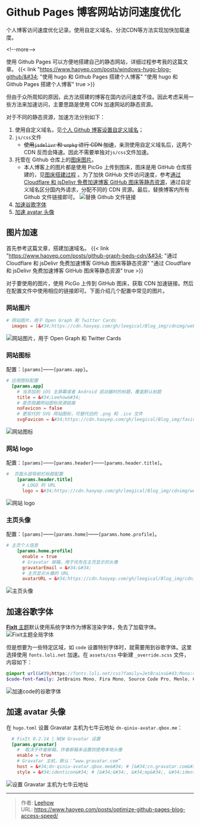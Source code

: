 # Github Pages 博客网站访问速度优化

个人博客访问速度优化记录。使用自定义域名、分流CDN等方法实现加快加载速度。

&lt;!--more--&gt;

使用 Github Pages 可以方便地搭建自己的静态网站，详细过程参考我的这篇文章。
{{&lt; link &#34;https://www.haoyep.com/posts/windows-hugo-blog-github/&#34; &#34;使用 hugo 和 Github Pages 搭建个人博客&#34; &#34;使用 hugo 和 Github Pages 搭建个人博客&#34; true &gt;}}

但由于众所周知的原因，此方法搭建的博客在国内访问速度不佳。因此考虑采用一些方法来加速访问，主要思路是使用 CDN 加速网站的静态资源。

对于不同的静态资源，加速方法分别如下：

1. 使用自定义域名，见[个人 Github 博客设置自定义域名](https://www.haoyep.com/posts/windows-hugo-blog-github/#%E8%87%AA%E5%AE%9A%E4%B9%89%E5%8D%9A%E5%AE%A2%E5%9F%9F%E5%90%8D)；
2. `js/css`文件
	- ~~使用`jsdelivr` 和 `unpkg` 进行 CDN 加速~~，亲测使用自定义域名后，这两个 CDN 反而会降速。因此不需要单独对`js/css`文件加速。
3. 托管在 Github 仓库上的[图床图片](#图片加速)。
	- 本人博客上的图片都是使用 PicGo 上传到图床，图床是用 GitHub 仓库搭建的，见[图床搭建过程](https://www.haoyep.com/posts/github-graph-beds) 。为了加快 GitHub 文件访问速度，参考[通过 Cloudflare 和 jsDelivr 免费加速博客 GitHub 图床等静态资源](https://www.haoyep.com/posts/github-graph-beds-cdn/)，通过自定义域名区分国内外请求，分配不同的 CDN 资源。最后，替换博客内所有 Github 文件链接即可。
![替换 Github 文件链接](https://cdn.haoyep.com/gh/leegical/Blog_img/cdnimg/202312152140943.png)
4. [加速谷歌字体](#加速谷歌字体)
5. [加速 avatar 头像](#加速-avatar-头像)

## 图片加速
首先参考这篇文章，搭建加速域名。
{{&lt; link &#34;https://www.haoyep.com/posts/github-graph-beds-cdn/&#34; &#34;通过 Cloudflare 和 jsDelivr 免费加速博客 GitHub 图床等静态资源&#34; &#34;通过 Cloudflare 和 jsDelivr 免费加速博客 GitHub 图床等静态资源&#34; true &gt;}}

对于要使用的图片，使用 PicGo 上传到 GitHub 图床，获取 CDN 加速链接。然后在配置文件中使用相应的链接即可。下面介绍几个配置中常见的图片。

### 网站图片
```toml
# 网站图片，用于 Open Graph 和 Twitter Cards
  images = [&#34;https://cdn.haoyep.com/gh/leegical/Blog_img/cdnimg/weblogo.png&#34;]
```
![网站图片，用于 Open Graph 和 Twitter Cards](https://cdn.haoyep.com/gh/leegical/Blog_img/cdnimg/202312161421814.png)
### 网站图标
配置：`[params]`——`[params.app]`。
```toml
# 应用图标配置
  [params.app]
    # 当添加到 iOS 主屏幕或者 Android 启动器时的标题，覆盖默认标题
    title = &#34;Leehow&#34;
    # 是否隐藏网站图标资源链接
    noFavicon = false
    # 更现代的 SVG 网站图标，可替代旧的 .png 和 .ico 文件
    svgFavicon = &#34;https://cdn.haoyep.com/gh/leegical/Blog_img/favicon.svg&#34;
```
![网站图标](https://cdn.haoyep.com/gh/leegical/Blog_img/cdnimg/202312161426248.png)

### 网站 logo
配置：`[params]`——`[params.header]`——`[params.header.title]`。
```toml
#  页面头部导航栏标题配置
    [params.header.title]
      # LOGO 的 URL
      logo = &#34;https://cdn.haoyep.com/gh/leegical/Blog_img/cdnimg/weblogo.png&#34;
```
![网站 logo](https://cdn.haoyep.com/gh/leegical/Blog_img/cdnimg/202312161428936.png)
### 主页头像
配置：`[params]`——`[params.home]`——`[params.home.profile]`。
```toml
# 主页个人信息
    [params.home.profile]
      enable = true
      # Gravatar 邮箱，用于优先在主页显示的头像
      gravatarEmail = &#34;&#34;
      # 主页显示头像的 URL
      avatarURL = &#34;https://cdn.haoyep.com/gh/leegical/Blog_img/cdnimg/avatar.png&#34;
```
![主页头像](https://cdn.haoyep.com/gh/leegical/Blog_img/cdnimg/202312161433480.png)
## 加速谷歌字体
[**FixIt** 主题](https://github.com/hugo-fixit/FixIt)默认使用系统字体作为博客渲染字体，免去了加载字体。
![Fixit主题全局字体](https://cdn.haoyep.com/gh/leegical/Blog_img/cdnimg/202312152148953.png)

但是想要为一些特定区域，如 `code` 设置特别字体时，就需要用到谷歌字体。这里选择使用 `fonts.loli.net` 加速。在 `assets/css` 中新建 `_override.scss` 文件，内容如下：
```scss
@import url(&#39;https://fonts.loli.net/css?family=JetBrains&#43;Mono:400,700&amp;display=swap&amp;subset=latin-ext&#39;);
$code-font-family: JetBrains Mono, Fira Mono, Source Code Pro, Menlo, Consolas, Monaco, monospace;
```
![加速code的谷歌字体](https://cdn.haoyep.com/gh/leegical/Blog_img/cdnimg/202312152151358.png)

## 加速 avatar 头像
在 `hugo.toml` 设置 Gravatar 主机为七牛云地址 `dn-qiniu-avatar.qbox.me`：
```toml
  # FixIt 0.2.14 | NEW Gravatar 设置
  [params.gravatar]
    #  取决于作者邮箱，作者邮箱未设置则使用本地头像
    enable = true
    # Gravatar 主机，默认：“www.gravatar.com”
    host = &#34;dn-qiniu-avatar.qbox.me&#34; # [&#34;cn.gravatar.com&#34;, &#34;gravatar.loli.net&#34;, ...]
    style = &#34;identicon&#34; # [&#34;&#34;, &#34;mp&#34;, &#34;identicon&#34;, &#34;monsterid&#34;, &#34;wavatar&#34;, &#34;retro&#34;, &#34;blank&#34;, &#34;robohash&#34;]
```
![设置 Gravatar 主机为七牛云地址](https://cdn.haoyep.com/gh/leegical/Blog_img/cdnimg/202312152153926.png)


---

> 作者: [Leehow](https://www.haoyep.com/)  
> URL: https://www.haoyep.com/posts/optimize-github-pages-blog-access-speed/  

